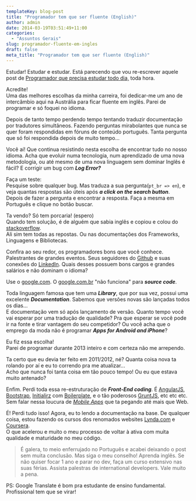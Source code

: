 ```yaml
---
templateKey: blog-post
title: "Programador tem que ser fluente (English)"
author: admin
date: 2014-03-19T03:51:49+11:00
categories:
  - "Assuntos Gerais"
slug: programador-fluente-em-ingles
draft: false
meta_title: "Programador tem que ser fluente (English)"
---
```


Estudar! Estudar e estudar. Está parecendo que vou re-escrever aquele post de [Programador que precisa estudar todo dia,](https://leocaseiro.com.br/programador-web-estuda-mais-q-medico/ "Desenvolvedor Web precisa estudar mais do que Médico") toda hora.

Acredite!<br>
Uma das melhores escolhas da minha carreira, foi dedicar-me um ano de intercâmbio aqui na Austrália para ficar fluente em inglês. Parei de programar e só foquei no idioma.

Depois de tanto tempo perdendo tempo tentando traduzir documentação por tradutores simultâneos. Fazendo perguntas mirabolantes que nunca se quer foram respondidas em fóruns de conteúdo português. Tanta pergunta que só foi respondida depois de muito tempo...

Você aí! Que continua resistindo nesta escolha de encontrar tudo no nosso idioma. Acha que evoluir numa tecnologia, num aprendizado de uma nova metodologia, ou até mesmo de uma nova linguagem sem dominar Inglês é fácil? E corrigir um bug com **_Log Error?_**

Faça um teste:<br>
Pesquise sobre qualquer bug. Mas traduza a sua pergunta(`pt_br => en`), e veja quantas respostas são úteis após **_a click on the search button_**.<br>
Depois de fazer a pergunta e encontrar a resposta. Faça a mesma em Português e clique no botão buscar.

Ta vendo? Só tem porcaria! (espero)<br>
Quando tem solução, é de alguém que sabia inglês e copiou e colou do [stackoverflow](http://stackoverflow.com/ "Stack Overflow").<br>
Ali sim tem todas as repostas. Ou nas documentações dos Frameworks, Linguagens e Bibliotecas.

Confira ao seu redor, os programadores bons que você conhece. Palestrantes de grandes eventos. Seus seguidores do [Github](https://github.com/leocaseiro/ "leocaseiro (Leo Caseiro) on Github") e suas conexões do [LinkedIn](http://www.linkedin.com/in/leocaseiro "Leonardo Adorno Caseiro  | LinkedIn"). Quais desses possuem bons cargos e grandes salários e não dominam o idioma?

Use o [google.com](http://google.com/ "Google"). O [google.com.br](http://google.com.br/ "Google Brasil") "não funciona" para **_source code_**.

Toda linguagem famosa que tem uma **_Library_**, que por sua vez, possui uma excelente **_Documentation_**. Sabemos que versões novas são lançadas todos os dias...<br>
E documentação vem só após lançamento de versão. Quanto tempo você vai esperar por uma tradução de qualidade? Pra que esperar se você pode ir na fonte e tirar vantagem do seu competidor? Ou você acha que o emprego da moda não é programar **_Apps for Android and iPhone_**?

Eu fiz essa escolha!<br>
Parei de programar durante 2013 inteiro e com certeza não me arrependo.

Ta certo que eu devia ter feito em 2011/2012, né? Quanta coisa nova ta rolando por aí e eu to correndo pra me atualizar...<br>
Acho que nunca foi tanta coisa em tão pouco tempo! Ou eu que estava muito antenado?

Enfim. Perdi toda essa re-estruturação de **_Front-End coding_**. É [AngularJS](http://angularjs.org/ "AngularJS — Superheroic JavaScript MVW Framework"), [Bootstrap](http://getbootstrap.com/ "Boostrap"), [Initialirz](http://www.initializr.com/ "Initializr - Start an HTML5 Boilerplate project in 15 seconds!") com [Boilerplate](http://html5boilerplate.com/ "HTML5 Boilerplate: The web's most popular front-end template"), e o tão poderosos [GruntJS](http://gruntjs.com/ "Grunt: The JavaScript Task Runner"), etc etc etc. Sem falar nessa loucura de [_Mobile Apps_](http://en.wikipedia.org/wiki/Mobile_application_software "Mobile Apps") que ta pegando até mais que Web.

É! Perdi tudo isso! Agora, eu to lendo a documentação na base. De qualquer coisa, estou fazendo os cursos dos renomados websites [Lynda.com](http://www.lynda.com/ "Video tutorials Lynda") e [Coursera](https://www.coursera.org/ "Coursera").<br>
O que acelerou e muito o meu processo de voltar à ativa com muita qualidade e maturidade no meu código.

> É galera, to meio enferrujado no Português e acabei deixando o post sem muita conclusão. Mas siga o meu conselho! Aprenda inglês. Se não quiser focar 1 ano e parar no dev, faça um curso extensivo nas suas férias. Assista palestras de international developers. Vale muito a pena.

PS: Google Translate é bom pra estudante de ensino fundamental. Profissional tem que se virar!
